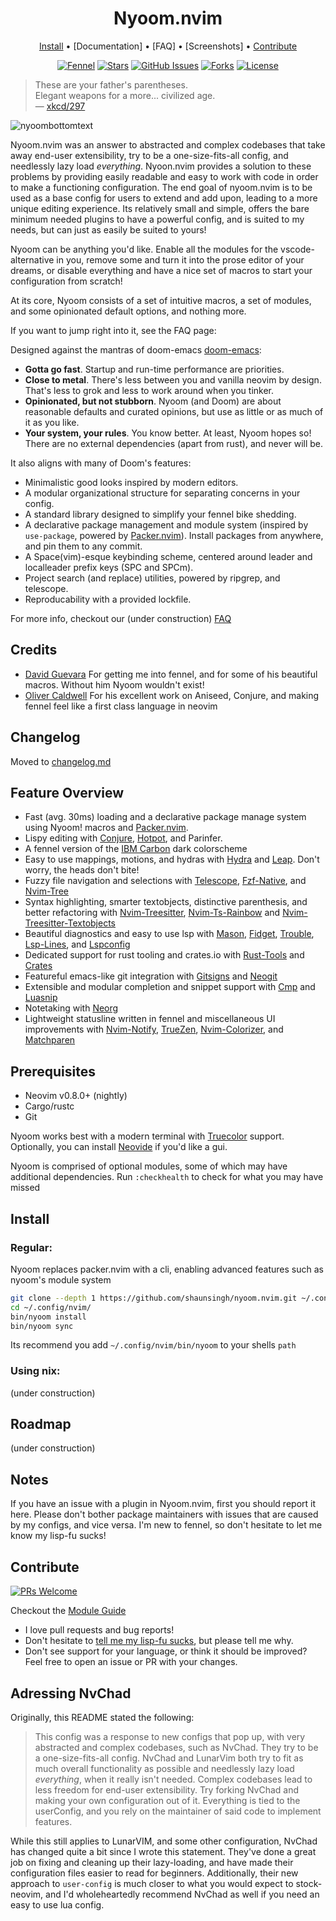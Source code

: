 <div align="center">

# Nyoom.nvim

[Install](#install) • [Documentation] • [FAQ] • [Screenshots] • [Contribute](#contribute)

</div>

<div align="center">

[![Fennel](https://img.shields.io/badge/Made%20with%20Fennel-2C2D72?style=for-the-badge&logo=lua&logoColor=white)](https://fennel-lang.org)
[![Stars](https://img.shields.io/github/stars/shaunsingh/nyoom.nvim?color=%23b66467&style=for-the-badge)](https://github.com/shaunsingh/nyoom.nvim/stargazers)
[![GitHub Issues](https://img.shields.io/github/issues/shaunsingh/nyoom.nvim?color=%238c977d&style=for-the-badge)](https://github.com/shaunsingh/nyoom.nvim/issues)
[![Forks](https://img.shields.io/github/forks/shaunsingh/nyoom.nvim?color=%23d9bc8c&logoColor=%23151515&style=for-the-badge)](https://github.com/shaunsingh/nyoom.nvim/network/members)
[![License](https://img.shields.io/github/license/shaunsingh/nyoom.nvim?color=%238da3b9&style=for-the-badge)](https://mit-license.org/)

</div>

> These are your father's parentheses.  
> Elegant weapons for a more... civilized age.  
— [xkcd/297](https://xkcd.com/297/)

![nyoombottomtext](https://user-images.githubusercontent.com/71196912/181908773-f7d7a700-d60d-47d2-a3db-3a2bbc6cd1aa.png)

Nyoom.nvim was an answer to abstracted and complex codebases that take away end-user extensibility, try to be a one-size-fits-all config, and needlessly lazy load *everything*. Nyoon.nvim provides a solution to these problems by providing easily readable and easy to work with code in order to make a functioning configuration. The end goal of nyoom.nvim is to be used as a base config for users to extend and add upon, leading to a more unique editing experience. Its relatively small and simple, offers the bare minimum needed plugins to have a powerful config, and is suited to my needs, but can just as easily be suited to yours!

Nyoom can be anything you'd like. Enable all the modules for the vscode-alternative in you, remove some and turn it into the prose editor of your dreams, or disable everything and have a nice set of macros to start your configuration from scratch!

At its core, Nyoom consists of a set of intuitive macros, a set of modules, and some opinionated default options, and nothing more.

If you want to jump right into it, see the FAQ page:

Designed against the mantras of doom-emacs [doom-emacs](https://github.com/hlissner/doom-emacs):
+ **Gotta go fast**. Startup and run-time performance are priorities.
+ **Close to metal**. There's less between you and vanilla neovim by design. That's less to grok and less to work around when you tinker. 
+ **Opinionated, but not stubborn**. Nyoom (and Doom) are about reasonable defaults and curated opinions, but use as little or as much of it as you like.
+ **Your system, your rules**. You know better. At least, Nyoom hopes so! There are no external dependencies (apart from rust), and never will be. 

It also aligns with many of Doom's features:
- Minimalistic good looks inspired by modern editors.
- A modular organizational structure for separating concerns in your config. 
- A standard library designed to simplify your fennel bike shedding.
- A declarative package management and module system (inspired by `use-package`, powered by [Packer.nvim](https://github.com/wbthomason/packer.nvim)). Install packages from anywhere, and pin them to any commit.
- A Space(vim)-esque keybinding scheme, centered around leader and localleader prefix keys (SPC and SPCm).
- Project search (and replace) utilities, powered by ripgrep, and telescope.
- Reproducability with a provided lockfile.

For more info, checkout our (under construction) [FAQ](https://github.com/shaunsingh/nyoom.nvim/blob/master/docs/faq.md)

## Credits

- [David Guevara](https://github.com/datwaft) For getting me into fennel, and for some of his beautiful macros. Without him Nyoom wouldn't exist! 
- [Oliver Caldwell](https://github.com/Olical/) For his excellent work on Aniseed, Conjure, and making fennel feel like a first class language in neovim

## Changelog
Moved to [changelog.md](https://github.com/shaunsingh/nyoom.nvim/blob/master/docs/changelog.md)

## Feature Overview
- Fast (avg. 30ms) loading and a declarative package manage system using Nyoom! macros and [Packer.nvim](https://github.com/wbthomason/packer.nvim).
- Lispy editing with [Conjure](https://github.com/Olical/conjure), [Hotpot](https://github.com/rktjmp/hotpot.nvim), and Parinfer.
- A fennel version of the [IBM Carbon](https://carbondesignsystem.com/guidelines/color/overview/#themes) dark colorscheme
- Easy to use mappings, motions, and hydras with [Hydra](https://github.com/anuvyklack/hydra.nvim) and [Leap](https://github.com/ggandor/leap.nvim). Don't worry, the heads don't bite!
- Fuzzy file navigation and selections with [Telescope](https://github.com/nvim-telescope/telescope.nvim), [Fzf-Native](https://github.com/nvim-telescope/telescope-fzf-native.nvim), and [Nvim-Tree](https://github.com/kyazdani42/nvim-tree.lua)
- Syntax highlighting, smarter textobjects, distinctive parenthesis, and better refactoring with [Nvim-Treesitter](https://github.com/nvim-treesitter/nvim-treesitter), [Nvim-Ts-Rainbow](https://github.com/p00f/nvim-ts-rainbow) and [Nvim-Treesitter-Textobjects](https://github.com/nvim-treesitter/nvim-treesitter-textobjects)
- Beautiful diagnostics and easy to use lsp with [Mason](https://github.com/williamboman/mason.nvim), [Fidget](https://github.com/j-hui/fidget.nvim), [Trouble](https://github.com/folke/trouble.nvim), [Lsp-Lines](https://git.sr.ht/~whynothugo/lsp_lines.nvim), and [Lspconfig](https://github.com/neovim/nvim-lspconfig)
- Dedicated support for rust tooling and crates.io with [Rust-Tools](https://github.com/simrat39/rust-tools.nvim) and [Crates](https://github.com/Saecki/crates.nvim)
- Featureful emacs-like git integration with [Gitsigns](https://github.com/lewis6991/gitsigns.nvim) and [Neogit](https://github.com/TimUntersberger/neogit)
- Extensible and modular completion and snippet support with [Cmp](https://github.com/hrsh7th/nvim-cmp) and [Luasnip](https://github.com/L3MON4D3/LuaSnip)
- Notetaking with [Neorg](https://github.com/nvim-neorg/neorg)
- Lightweight statusline written in fennel and miscellaneous UI improvements with [Nvim-Notify](https://github.com/rcarriga/nvim-notify), [TrueZen](https://github.com/Pocco81/true-zen.nvim), [Nvim-Colorizer](https://github.com/norcalli/nvim-colorizer.lua), and [Matchparen](https://github.com/monkoose/matchparen.nvim)

## Prerequisites

- Neovim v0.8.0+ (nightly)
- Cargo/rustc
- Git 

Nyoom works best with a modern terminal with [Truecolor](https://github.com/termstandard/colors) support. Optionally, you can install [Neovide](https://github.com/neovide/neovide) if you'd like a gui. 

Nyoom is comprised of optional modules, some of which may have additional dependencies. Run `:checkhealth` to check for what you may have missed

## Install

### Regular:

Nyoom replaces packer.nvim with a cli, enabling advanced features such as nyoom's module system

```bash
git clone --depth 1 https://github.com/shaunsingh/nyoom.nvim.git ~/.config/nvim 
cd ~/.config/nvim/
bin/nyoom install 
bin/nyoom sync
```

Its recommend you add `~/.config/nvim/bin/nyoom` to your shells `path`


### Using nix: 

(under construction)


## Roadmap

(under construction)

## Notes

If you have an issue with a plugin in Nyoom.nvim, first you should report it here. Please don't bother package maintainers with issues that are caused by my configs, and vice versa. I'm new to fennel, so don't hesitate to let me know my lisp-fu sucks! 

## Contribute
[![PRs Welcome](https://img.shields.io/badge/PRs-welcome-brightgreen.svg?style=flat-square)](http://makeapullrequest.com) 

Checkout the [Module Guide](https://github.com/shaunsingh/nyoom.nvim/blob/master/docs/modules.md)

+ I love pull requests and bug reports!
+ Don't hesitate to [tell me my lisp-fu
  sucks](https://github.com/shaunsingh/nyoom.nvim/issues/new), but please tell me
  why.
+ Don't see support for your language, or think it should be improved? Feel free to open an issue or PR with your changes.

## Adressing NvChad

Originally, this README stated the following: 

> This config was a response to new configs that pop up, with very abstracted and complex codebases, such as NvChad. They try to be a one-size-fits-all config. NvChad and LunarVim both try to fit as much overall functionality as possible and needlessly lazy load *everything*, when it really isn't needed. Complex codebases lead to less freedom for end-user extensibility. Try forking NvChad and making your own configuration out of it. Everything is tied to the userConfig, and you rely on the maintainer of said code to implement features. 

While this still applies to LunarVIM, and some other configuration, NvChad has changed quite a bit since I wrote this statement. They've done a great job on fixing and cleaning up their lazy-loading, and have made their configuration files easier to read for beginners. Additionally, their new approach to `user-config` is much closer to what you would expect to stock-neovim, and I'd wholeheartedly recommend NvChad as well if you need an easy to use lua config. 
